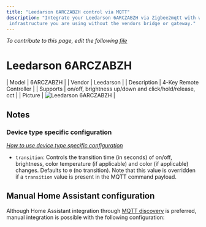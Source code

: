 ```yaml
---
title: "Leedarson 6ARCZABZH control via MQTT"
description: "Integrate your Leedarson 6ARCZABZH via Zigbee2mqtt with whatever smart home
 infrastructure you are using without the vendors bridge or gateway."
---
```


*To contribute to this page, edit the following
[file](https://github.com/Koenkk/zigbee2mqtt.io/blob/master/docs/devices/6ARCZABZH.md)*

# Leedarson 6ARCZABZH

| Model | 6ARCZABZH  |
| Vendor  | Leedarson  |
| Description | 4-Key Remote Controller |
| Supports | on/off, brightness up/down and click/hold/release, cct |
| Picture | ![Leedarson 6ARCZABZH](./assets/devices/6ARCZABZH.jpg) |

## Notes


### Device type specific configuration
*[How to use device type specific configuration](../information/configuration.md)*


* `transition`: Controls the transition time (in seconds) of on/off, brightness,
color temperature (if applicable) and color (if applicable) changes. Defaults to `0` (no transition).
Note that this value is overridden if a `transition` value is present in the MQTT command payload.


## Manual Home Assistant configuration
Although Home Assistant integration through [MQTT discovery](../integration/home_assistant) is preferred,
manual integration is possible with the following configuration:
